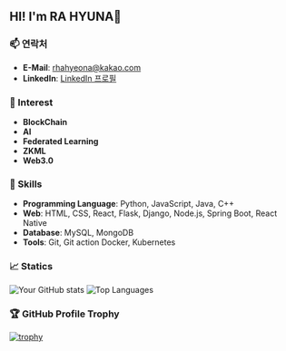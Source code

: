 ## HI! I'm **RA HYUNA**👋

### 📫 연락처
- **E-Mail**: rhahyeona@kakao.com
- **LinkedIn**: [LinkedIn 프로필](https://www.linkedin.com/in/%ED%98%84%EC%95%84-%EB%9D%BC-57317b246/)

### 💫 Interest
- **BlockChain**
- **AI**
- **Federated Learning**
- **ZKML**
- **Web3.0**

### 🔧 Skills
- **Programming Language**: Python, JavaScript, Java, C++
- **Web**: HTML, CSS, React, Flask, Django, Node.js, Spring Boot, React Native
- **Database**: MySQL, MongoDB
- **Tools**: Git, Git action Docker, Kubernetes

### 📈 Statics
![Your GitHub stats](https://github-readme-stats.vercel.app/api?username=fkgusdk&show_icons=true&theme=radical)
![Top Languages](https://github-readme-stats.vercel.app/api/top-langs/?username=fkgusdk&layout=compact&theme=radical)


### 🏆 GitHub Profile Trophy
[![trophy](https://github-profile-trophy.vercel.app/?username=fkgusdk&theme=onedark)](https://github.com/ryo-ma/github-profile-trophy)
